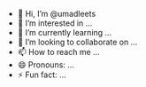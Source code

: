 - 👋 Hi, I’m @umadleets
- 👀 I’m interested in ...
- 🌱 I’m currently learning ...
- 💞️ I’m looking to collaborate on ...
- 📫 How to reach me ...
- 😄 Pronouns: ...
- ⚡ Fun fact: ...

<!---
umadleets/umadleets is a ✨ special ✨ repository because its `README.md` (this file) appears on your GitHub profile.
You can click the Preview link to take a look at your changes.
--->
